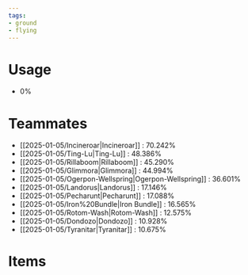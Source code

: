 ```yaml
---
tags:
- ground
- flying
---
```

# Usage
- 0%
# Teammates
- [[2025-01-05/Incineroar|Incineroar]] : 70.242%
- [[2025-01-05/Ting-Lu|Ting-Lu]] : 48.386%
- [[2025-01-05/Rillaboom|Rillaboom]] : 45.290%
- [[2025-01-05/Glimmora|Glimmora]] : 44.994%
- [[2025-01-05/Ogerpon-Wellspring|Ogerpon-Wellspring]] : 36.601%
- [[2025-01-05/Landorus|Landorus]] : 17.146%
- [[2025-01-05/Pecharunt|Pecharunt]] : 17.088%
- [[2025-01-05/Iron%20Bundle|Iron Bundle]] : 16.565%
- [[2025-01-05/Rotom-Wash|Rotom-Wash]] : 12.575%
- [[2025-01-05/Dondozo|Dondozo]] : 10.928%
- [[2025-01-05/Tyranitar|Tyranitar]] : 10.675%
# Items